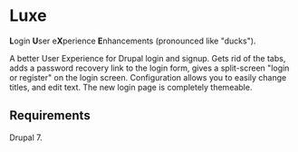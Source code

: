 Luxe
====

**L**ogin **U**ser e**X**perience **E**nhancements (pronounced like "ducks").

A better User Experience for Drupal login and signup. Gets rid of the tabs, adds a password recovery 
link to the login form, gives a split-screen "login or register" on the login screen. Configuration 
allows you to easily change titles, and edit text. The new login page is completely themeable.

Requirements
------------

Drupal 7.